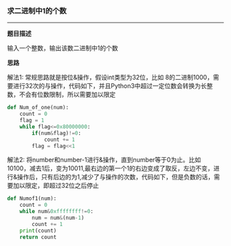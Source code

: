 ### 求二进制中1的个数

------

__题目描述__ 

输入一个整数，输出该数二进制中1的个数

__思路__ 

解法1: 常规思路就是按位&操作，假设int类型为32位，比如 8的二进制1000，需要进行32次的与操作，代码如下，并且Python3中超过一定位数会转换为长整数，不会有位数限制，所以需要加以限定

```python
def Num_of_one(num):
    count = 0
    flag = 1
    while flag<=0x80000000:
        if(num&flag)!=0:
            count += 1
        flag = flag<<1
```

解法2: 将number和number-1进行&操作，直到number等于0为止。比如 10100，减去1后，变为10011,最右边的第一个1的右边变成了取反，左边不变，进行&操作后，只有后边的为1,减少了与操作的次数，代码如下，但是负数的话，需要加以限定，即超过32位之后停止

```python
def Numof1(num):
    count = 0
    while num&0xffffffff!=0:
        num = num&(num-1)
        count += 1
    print(count)
    return count
```

